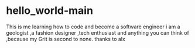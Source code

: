 # hello_world-main
This is me learning how to code and become a software engineer
i am a geologist ,a fashion designer ,tech enthusiast and anything you can think of ,because my Grit is second to none.
thanks to alx
